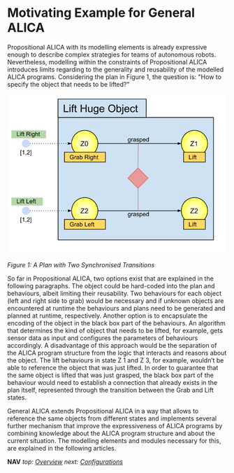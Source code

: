 # Motivating Example for General ALICA

Propositional ALICA with its modelling elements is already expressive enough to describe complex strategies for teams of autonomous robots. Nevertheless, modelling within the constraints of Propositional ALICA introduces limits regarding to the generality and reusability of the modelled ALICA programs. Considering the plan in Figure 1, the question is: "How to specify the object that needs to be lifted?"

![synchronisation_plan_example](../images/synchronsation_plan_example.svg)

_Figure 1: A Plan with Two Synchronised Transitions_

So far in Propositional ALICA, two options exist that are explained in the following paragraphs. The object could be hard-coded into the plan and behaviours, albeit limiting their reusability. Two behaviours for each object (left and right side to grab) would be necessary and if unknown objects are encountered at runtime the behaviours and plans need to be generated and planned at runtime, respectively. Another option is to encapsulate the encoding of the object in the black box part of the behaviours. An algorithm that determines the kind of object that needs to be lifted, for example, gets sensor data as input and configures the parameters of behaviours accordingly. A disadvantage of this approach would be the separation of the ALICA program structure from the logic that interacts and reasons about the object. The lift behaviours in state Z 1 and Z 3, for example, wouldn’t be able to reference the object that was just lifted. In order to guarantee that the same object is lifted that was just grasped, the black box part of the behaviour would need to establish a connection that already exists in the plan itself, represented through the transition between the Grab and Lift states.

General ALICA extends Propositional ALICA in a way that allows to reference the same objects from different states and implements several further mechanism that improve the expressiveness of ALICA programs by combining knowledge about the ALICA program structure and about the current situation. The modelling elements and modules necessary for this, are explained in the following articles.

**NAV** _top: [Overview](../README.md) next: [Configurations](./configurations.md)_

